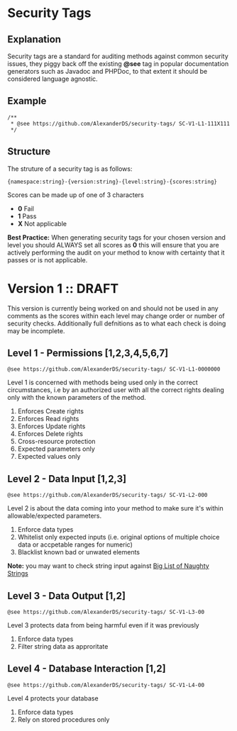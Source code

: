 # Security Tags
## Explanation 
Security tags are a standard for auditing methods against common security issues, they piggy back off the existing **@see** tag in popular documentation generators such as Javadoc and PHPDoc, to that extent it should be considered language agnostic.
## Example 
```
/**
 * @see https://github.com/AlexanderDS/security-tags/ SC-V1-L1-111X111
 */
```
## Structure 
The struture of a security tag is as follows:
```
{namespace:string}-{version:string}-{level:string}-{scores:string}
```
Scores can be made up of one of 3 characters
* **0** Fail
* **1** Pass
* **X** Not applicable

**Best Practice:** When generating security tags for your chosen version and level you should ALWAYS set all scores as **0** this will ensure that you are actively performing the audit on your method to know with certainty that it passes or is not applicable.
 
# Version 1 :: DRAFT
This version is currently being worked on and should not be used in any comments as the scores within each level may change order or number of security checks. Additionally full defnitions as to what each check is doing may be incomplete.
 
## Level 1 - Permissions [1,2,3,4,5,6,7]
```
@see https://github.com/AlexanderDS/security-tags/ SC-V1-L1-0000000
```
Level 1 is concerned with methods being used only in the correct circumstances, i.e by an authorized user with all the correct rights dealing only with the known parameters of the method.
 
1. Enforces Create rights
2. Enforces Read rights
3. Enforces Update rights
4. Enforces Delete rights
5. Cross-resource protection
6. Expected parameters only
7. Expected values only

## Level 2 - Data Input [1,2,3]
```
@see https://github.com/AlexanderDS/security-tags/ SC-V1-L2-000
```
Level 2 is about the data coming into your method to make sure it's within allowable/expected parameters.

1. Enforce data types
2. Whitelist only expected inputs (i.e. original options of multiple choice data or accpetable ranges for numeric)
3. Blacklist known bad or unwated elements

**Note:** you may want to check string input against [Big List of Naughty Strings](https://github.com/minimaxir/big-list-of-naughty-strings)

## Level 3 - Data Output [1,2]
```
@see https://github.com/AlexanderDS/security-tags/ SC-V1-L3-00
```
Level 3 protects data from being harmful even if it was previously

1. Enforce data types
2. Filter string data as approritate

## Level 4 - Database Interaction [1,2]
```
@see https://github.com/AlexanderDS/security-tags/ SC-V1-L4-00
```
Level 4 protects your database

1. Enforce data types
2. Rely on stored procedures only


